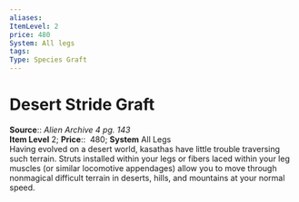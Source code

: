 ```yaml
---
aliases: 
ItemLevel: 2
price: 480
System: All legs 
tags: 
Type: Species Graft
---
```


# Desert Stride Graft

**Source**:: _Alien Archive 4 pg. 143_  
**Item Level** 2;
**Price**::  480; **System** All Legs  
Having evolved on a desert world, kasathas have little trouble traversing such terrain. Struts installed within your legs or fibers laced within your leg muscles (or similar locomotive appendages) allow you to move through nonmagical difficult terrain in deserts, hills, and mountains at your normal speed.
